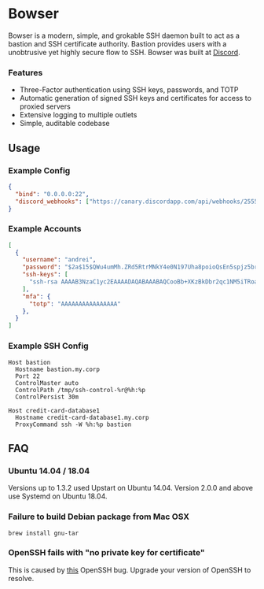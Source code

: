 # Bowser

Bowser is a modern, simple, and grokable SSH daemon built to act as a bastion and SSH certificate authority. Bastion provides users with a unobtrusive yet highly secure flow to SSH. Bowser was built at [Discord](https://discordapp.com/).

### Features
- Three-Factor authentication using SSH keys, passwords, and TOTP
- Automatic generation of signed SSH keys and certificates for access to proxied servers
- Extensive logging to multiple outlets
- Simple, auditable codebase

## Usage

### Example Config

```json
{
  "bind": "0.0.0.0:22",
  "discord_webhooks": ["https://canary.discordapp.com/api/webhooks/255545515817566228/my_discord_webhook_token"]
}
```

### Example Accounts

```json
[
  {
    "username": "andrei",
    "password": "$2a$15$QWu4umMh.ZRd5RtrMNkY4e0N197Uha8poioQsEn5spjz5brU8FIRK",
    "ssh-keys": [
      "ssh-rsa AAAAB3NzaC1yc2EAAAADAQABAAABAQCooBb+XKzBkDbr2qc1NM5iTRoaKXtjZPS0l9eOD+szEowHX5P+Ab4uvWcs6KUPcbITBZK60AN3Pi6mt5sTUQuqkFOGJolh6sDXpiBis7bkxQoDe11oOeHfBBHE5YfUaa7naLopN0cSXTkusY/ReNQDvIjQVjfmwoGA2pW96wV1oqnPDHz8HRUcHjfTdjovWY8xMRO0ZsHuavOdk8O+FYaD8BIO3i0bIa/tFe56Eme2FuCN77PgsHVA0HTzMAUGNpZU0zYsk8B5pjpQQyScSpE2ZfF2JqxcTl4KrnxWA3XtDtD3+lPR7ryWy+qDgrf9UxkuP7FEdIE6yD4lZdu0UdcD gopher@google.com"
    ],
    "mfa": {
      "totp": "AAAAAAAAAAAAAAAA"
    },
  }
]
```

### Example SSH Config

```
Host bastion
  Hostname bastion.my.corp
  Port 22
  ControlMaster auto
  ControlPath /tmp/ssh-control-%r@%h:%p
  ControlPersist 30m

Host credit-card-database1
  Hostname credit-card-database1.my.corp
  ProxyCommand ssh -W %h:%p bastion
```

## FAQ

### Ubuntu 14.04 / 18.04

Versions up to 1.3.2 used Upstart on Ubuntu 14.04.
Version 2.0.0 and above use Systemd on Ubuntu 18.04.

### Failure to build Debian package from Mac OSX

```
brew install gnu-tar
```

### OpenSSH fails with "no private key for certificate"

This is caused by [this](https://bugzilla.mindrot.org/show_bug.cgi?id=2550) OpenSSH bug. Upgrade your version of OpenSSH to resolve.
